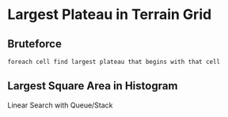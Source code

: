 # Largest Plateau in Terrain Grid

## Bruteforce

`foreach cell find largest plateau that begins with that cell`

## Largest Square Area in Histogram

Linear Search with Queue/Stack
